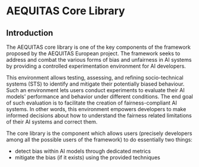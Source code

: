 # AEQUITAS Core Library

## Introduction

The AEQUITAS core library is one of the key components of the framework proposed by the AEQUITAS European project. The framework seeks to address and combat the various forms of bias and unfairness in AI systems by providing a controlled experimentation environment for AI developers.

This environment allows testing, assessing, and refining socio-technical systems (STS) to identify and mitigate their potentially biased behaviour. Such an environment lets users conduct experiments to evaluate their AI models' performance and behavior under different conditions. The end goal of such evaluation is to facilitate the creation of fairness-compliant AI systems. In other words, this environment empowers developers to make informed decisions about how to understand the fairness related limitations of their AI systems and correct them.

The core library is the component which allows users (precisely developers among all the possible users of the framework) to do essentially two things:

- detect bias within AI models through dedicated metrics
- mitigate the bias (if it exists) using the provided techniques
